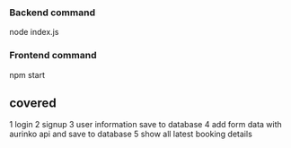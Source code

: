 ### Backend command
node index.js

### Frontend command
npm start

## covered 

1 login 
2 signup
3 user information save to database
4 add form data with aurinko api and save to database
5 show all latest booking details 